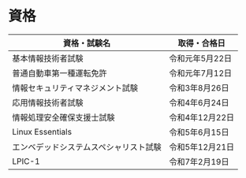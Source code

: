 # 資格

| 資格・試験名                           | 取得・合格日         |
|----------------------------------------|----------------------|
| 基本情報技術者試験                     | 令和元年5月22日      |
| 普通自動車第一種運転免許               | 令和元年7月12日      |
| 情報セキュリティマネジメント試験       | 令和3年8月26日       |
| 応用情報技術者試験                     | 令和4年6月24日       |
| 情報処理安全確保支援士試験             | 令和4年12月22日      |
| Linux Essentials                       | 令和5年6月15日       |
| エンベデッドシステムスペシャリスト試験 | 令和5年12月21日      |
| LPIC-1                                 | 令和7年2月19日      |
